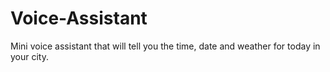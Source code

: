 # Voice-Assistant
Mini voice assistant that will tell you the time, date and weather for today in your city.
